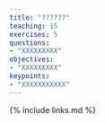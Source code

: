 ```yaml
---
title: "??????"
teaching: 15
exercises: 5
questions:
- "XXXXXXXXX"
objectives:
- "XXXXXXXXX"
keypoints:
- "XXXXXXXXXXX"
---
```




{% include links.md %}